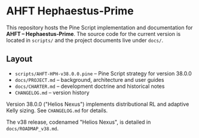 # AHFT Hephaestus-Prime

This repository hosts the Pine Script implementation and documentation for
**AHFT – Hephaestus‑Prime**. The source code for the current version is located
in `scripts/` and the project documents live under `docs/`.

## Layout

- `scripts/AHFT-HPH-v38.0.0.pine` – Pine Script strategy for version 38.0.0
- `docs/PROJECT.md` – background, architecture and user guides
- `docs/CHARTER.md` – development doctrine and historical notes
- `CHANGELOG.md` – version history



Version 38.0.0 ("Helios Nexus") implements distributional RL and adaptive Kelly
sizing. See `CHANGELOG.md` for details.

The v38 release, codenamed "Helios Nexus", is detailed in
`docs/ROADMAP_v38.md`.

